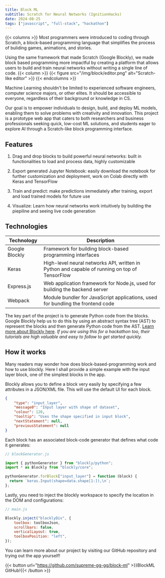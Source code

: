 ```yaml
---
title: Block ML
subtitle: Scratch for Neural Networks (IgnitionHacks)
date: 2024-08-25
tags: ["javascript", "full-stack", "hackathon"]
---
```


{{< columns >}}
Most programmers were introduced to coding through Scratch, a block-based programming language that simplifies the process of buliding games, animations, and stories. 

Using the same framework that made Scratch (Google Blockly), we made block based programming more impactful by creating a platform that allows users to build and train neural networks without writing a single line of code.
{{< column >}}
{{< figure src="/img/block/editor.png" alt="Scratch-like editor" >}}
{{< endcolumns >}}

<!--more-->

Machine Learning shouldn't be limited to experienced software engineers, computer science majors, or other elites. It should be accessible to everyone, regardless of their background or knowledge in CS. 

Our goal is to empower individuals to design, build, and deploy ML models, enabling them to solve problems with creativity and innovation. This project is a prototype web app that caters to both researchers and business professionals seeking quick, low-cost ML solutions, and students eager to explore AI through a Scratch-like block programming interface.

## Features

1. Drag and drop blocks to build powerful neural networks: built in functionalities to load and process data, highly customizable

2. Export generated Jupyter Notebook: easily download the notebook for further customization and deployment, work on Colab directly with Keras and TensorFlow

3. Train and predict: make predictions immediately after training, export and load trained models for future use

4. Visualize: Learn how neural networks work intuitively by building the piepiline and seeing live code generation

## Technologies

| Technology       | Description                                                                 |
|------------------|-----------------------------------------------------------------------------|
| Google Blockly   | Framework for building block-based programming interfaces                   |
| Keras            | High-level neural networks API, written in Python and capable of running on top of TensorFlow |
| Express.js       | Web application framework for Node.js, used for building the backend server  |
| Webpack          | Module bundler for JavaScript applications, used for bundling the frontend code |

The key part of the project is to generate Python code from the blocks. Google Blockly help us to do this by using an abstract syntax tree (AST) to represent the blocks and then generate Python code from the AST. [Learn more about Blockly here](https://developers.google.com/blockly?_gl=1*11l5zs*_up*MQ..*_ga*MTMwNzgxNzM3MC4xNzM2NzkwODY4*_ga_R5G2Y6GLVC*MTczNjc5MDg2Ny4xLjEuMTczNjc5MDg3Ny4wLjAuMA..). _If you are using this for a hackathon too, their tutorials are high valuable and easy to follow to get started quickly._

## How it works

Many readers may wonder how does block-based-programming work and how to use blockly. Here I shall provide a simple example with the input layer block, one of the simplest blocks in the app.

Blockly allows you to define a block very easily by specifying a few attributes in a JSON/XML file. This will use the default UI for each block.

```json
{
    "type": "input_layer",
    "message0": "Input layer with shape of dataset",
    "colour": 120,
    "tooltip": "Uses the shape specified in input block",
    "nextStatement": null,
    "previousStatement": null
}
```

Each block has an associated block-code generator that defines what code it generates:

```javascript
// blockGenerator.js

import { pythonGenerator } from "blockly/python";
import * as Blockly from "blockly/core";

pythonGenerator.forBlock["input_layer"] = function (block) {
  return `keras.Input(shape=data.shape[1:]),\n`;
};
```

Lastly, you need to inject the blockly workspace to specify the location in the DOM and configurations:

```javascript
// main.js

Blockly.inject("blocklyDiv", {
    toolbox: toolboxJson,
    scrollbars: false,
    verticalLayout: true,
    toolboxPosition: "left",
});
```

You can learn more about our project by visiting our GitHub repository and trying out the app yourself!

{{< button url="https://github.com/supreme-gg-gg/block-ml" >}}BlockML GitHub!{{< /button >}}
